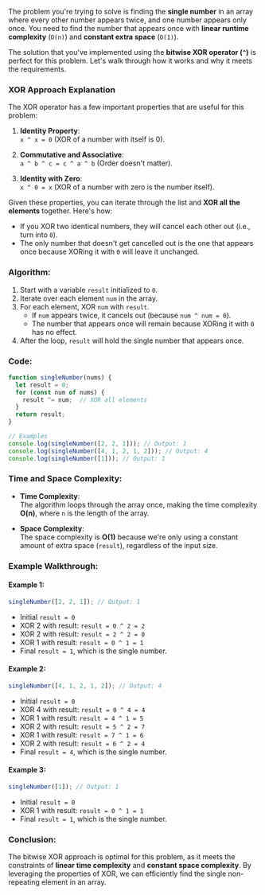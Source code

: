 The problem you're trying to solve is finding the **single number** in an array where every other number appears twice, and one number appears only once. You need to find the number that appears once with **linear runtime complexity** (`O(n)`) and **constant extra space** (`O(1)`).

The solution that you've implemented using the **bitwise XOR operator (`^`)** is perfect for this problem. Let's walk through how it works and why it meets the requirements.

### XOR Approach Explanation

The XOR operator has a few important properties that are useful for this problem:

1. **Identity Property**:  
   `x ^ x = 0` (XOR of a number with itself is 0).

2. **Commutative and Associative**:  
   `a ^ b ^ c = c ^ a ^ b` (Order doesn't matter).

3. **Identity with Zero**:  
   `x ^ 0 = x` (XOR of a number with zero is the number itself).

Given these properties, you can iterate through the list and **XOR all the elements** together. Here's how:

- If you XOR two identical numbers, they will cancel each other out (i.e., turn into `0`).
- The only number that doesn't get cancelled out is the one that appears once because XORing it with `0` will leave it unchanged.

### Algorithm:

1. Start with a variable `result` initialized to `0`.
2. Iterate over each element `num` in the array.
3. For each element, XOR `num` with `result`.
   - If `num` appears twice, it cancels out (because `num ^ num = 0`).
   - The number that appears once will remain because XORing it with `0` has no effect.
4. After the loop, `result` will hold the single number that appears once.

### Code:

```javascript
function singleNumber(nums) {
  let result = 0;
  for (const num of nums) {
    result ^= num;  // XOR all elements
  }
  return result;
}

// Examples
console.log(singleNumber([2, 2, 1])); // Output: 1
console.log(singleNumber([4, 1, 2, 1, 2])); // Output: 4
console.log(singleNumber([1])); // Output: 1
```

### Time and Space Complexity:

- **Time Complexity**:  
  The algorithm loops through the array once, making the time complexity **O(n)**, where `n` is the length of the array.

- **Space Complexity**:  
  The space complexity is **O(1)** because we're only using a constant amount of extra space (`result`), regardless of the input size.

### Example Walkthrough:

#### Example 1:
```javascript
singleNumber([2, 2, 1]); // Output: 1
```
- Initial `result = 0`
- XOR 2 with result: `result = 0 ^ 2 = 2`
- XOR 2 with result: `result = 2 ^ 2 = 0`
- XOR 1 with result: `result = 0 ^ 1 = 1`
- Final `result = 1`, which is the single number.

#### Example 2:
```javascript
singleNumber([4, 1, 2, 1, 2]); // Output: 4
```
- Initial `result = 0`
- XOR 4 with result: `result = 0 ^ 4 = 4`
- XOR 1 with result: `result = 4 ^ 1 = 5`
- XOR 2 with result: `result = 5 ^ 2 = 7`
- XOR 1 with result: `result = 7 ^ 1 = 6`
- XOR 2 with result: `result = 6 ^ 2 = 4`
- Final `result = 4`, which is the single number.

#### Example 3:
```javascript
singleNumber([1]); // Output: 1
```
- Initial `result = 0`
- XOR 1 with result: `result = 0 ^ 1 = 1`
- Final `result = 1`, which is the single number.

### Conclusion:
The bitwise XOR approach is optimal for this problem, as it meets the constraints of **linear time complexity** and **constant space complexity**. By leveraging the properties of XOR, we can efficiently find the single non-repeating element in an array.